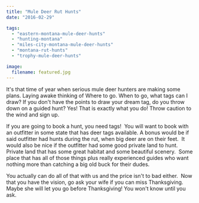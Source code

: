 ```yaml
---
title: "Mule Deer Rut Hunts"
date: "2016-02-29"

tags:
  - "eastern-montana-mule-deer-hunts"
  - "hunting-montana"
  - "miles-city-montana-mule-deer-hunts"
  - "montana-rut-hunts"
  - "trophy-mule-deer-hunts"

image:
  filename: featured.jpg
---
```


It's that time of year when serious mule deer hunters are making some plans. Laying awake thinking of Where to go. When to go, what tags can I draw? If you don't have the points to draw your dream tag, do you throw down on a guided hunt? Yes! That is exactly what you do! Throw caution to the wind and sign up.

If you are going to book a hunt, you need tags!  You will want to book with an outfitter in some state that has deer tags available. A bonus would be if said outfitter had hunts during the rut, when big deer are on their feet.  It would also be nice if the outfitter had some good private land to hunt.  Private land that has some great habitat and some beautiful scenery.  Some place that has all of those things plus really experienced guides who want nothing more than catching a big old buck for their dudes.

You actually can do all of that with us and the price isn't to bad either.  Now that you have the vision, go ask your wife if you can miss Thanksgiving. Maybe she will let you go before Thanksgiving! You won't know until you ask.
